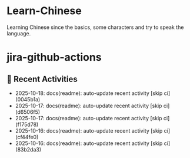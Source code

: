 # Learn-Chinese
Learning Chinese since the basics, some characters and try to speak the language.

# jira-github-actions
## 📌 Recent Activities
<!--START_SECTION:activity-->
- 2025-10-18: docs(readme): auto-update recent activity [skip ci] (0045b1a)
- 2025-10-17: docs(readme): auto-update recent activity [skip ci] (d6506f5)
- 2025-10-17: docs(readme): auto-update recent activity [skip ci] (f175d78)
- 2025-10-16: docs(readme): auto-update recent activity [skip ci] (cf44fe0)
- 2025-10-16: docs(readme): auto-update recent activity [skip ci] (83b2da3)
<!--END_SECTION:activity-->
